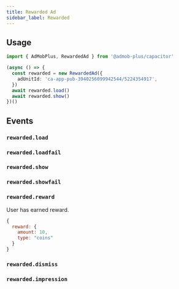 ```yaml
---
title: Rewarded Ad
sidebar_label: Rewarded
---
```


## Usage

```ts
import { AdMobPlus, RewardedAd } from '@admob-plus/capacitor'

(async () => {
  const rewarded = new RewardedAd({
    adUnitId: 'ca-app-pub-3940256099942544/5224354917',
  })
  await rewarded.load()
  await rewarded.show()
})()
```

## Events

### `rewarded.load`

### `rewarded.loadfail`

### `rewarded.show`

### `rewarded.showfail`

### `rewarded.reward`

User has earned reward.

```js
{
  reward: {
    amount: 10,
    type: "coins"
  }
}
```

### `rewarded.dismiss`

### `rewarded.impression`
